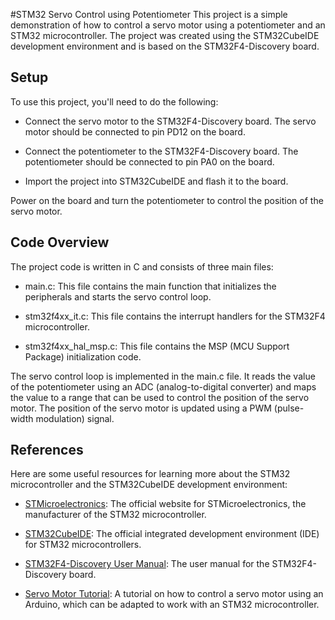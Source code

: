 #STM32 Servo Control using Potentiometer
This project is a simple demonstration of how to control a servo motor using a potentiometer and an STM32 microcontroller. The project was created using the STM32CubeIDE development environment and is based on the STM32F4-Discovery board.

## Setup
To use this project, you'll need to do the following:

* Connect the servo motor to the STM32F4-Discovery board. The servo motor should be connected to pin PD12 on the board.

* Connect the potentiometer to the STM32F4-Discovery board. The potentiometer should be connected to pin PA0 on the board.

* Import the project into STM32CubeIDE and flash it to the board.

Power on the board and turn the potentiometer to control the position of the servo motor.

## Code Overview
The project code is written in C and consists of three main files:

* main.c: This file contains the main function that initializes the peripherals and starts the servo control loop.

* stm32f4xx_it.c: This file contains the interrupt handlers for the STM32F4 microcontroller.

* stm32f4xx_hal_msp.c: This file contains the MSP (MCU Support Package) initialization code.

The servo control loop is implemented in the main.c file. It reads the value of the potentiometer using an ADC (analog-to-digital converter) and maps the value to a range that can be used to control the position of the servo motor. The position of the servo motor is updated using a PWM (pulse-width modulation) signal.

## References
Here are some useful resources for learning more about the STM32 microcontroller and the STM32CubeIDE development environment:

* [STMicroelectronics](https://www.st.com/content/st_com/en.html): The official website for STMicroelectronics, the manufacturer of the STM32 microcontroller.

* [STM32CubeIDE](https://www.st.com/en/development-tools/stm32cubeide.html): The official integrated development environment (IDE) for STM32 microcontrollers.

* [STM32F4-Discovery User Manual](https://www.st.com/resource/en/user_manual/dm00039084-stm32f4discovery-kit-with-stm32f407vg-mcu-stmicroelectronics.pdf): The user manual for the STM32F4-Discovery board.

* [Servo Motor Tutorial](https://www.arduino.cc/en/Tutorial/sweep): A tutorial on how to control a servo motor using an Arduino, which can be adapted to work with an STM32 microcontroller.

